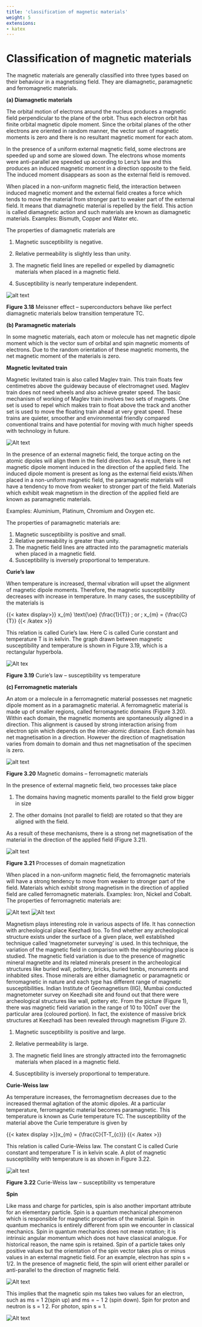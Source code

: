 ```yaml
---
title: 'classification of magnetic materials'
weight: 5
extensions:
- katex
---   
```


# Classification of magnetic materials

The magnetic materials are generally classified into three types based on their behaviour in a magnetising field. They are diamagnetic, paramagnetic and ferromagnetic materials.

 **(a) Diamagnetic materials**

The orbital motion of electrons around the nucleus produces a magnetic field perpendicular to the plane of the orbit. Thus each electron orbit has finite orbital 
magnetic dipole moment. Since the orbital 
planes of the other electrons are oriented in 
random manner, the vector sum of magnetic 
moments is zero and there is no resultant 
magnetic moment for each atom.

In the presence of a uniform external 
magnetic field, some electrons are speeded 
up and some are slowed down. The electrons 
whose moments were anti-parallel are 
speeded up according to Lenz’s law and this 
produces an induced magnetic moment in a 
direction opposite to the field. The induced 
moment disappears as soon as the external 
field is removed. 

When placed in a non-uniform magnetic 
field, the interaction between induced 
magnetic moment and the external field 
creates a force which tends to move the 
material from stronger part to weaker part of 
the external field. It means that diamagnetic 
material is repelled by the field. 
This action is called diamagnetic action 
and such materials are known as diamagnetic 
materials. Examples: Bismuth, Copper and 
Water etc.

The properties of diamagnetic materials 
are 

1. Magnetic susceptibility is negative.

2. Relative permeability is slightly less than 
unity.

3. The magnetic field lines are repelled or 
expelled by diamagnetic materials when 
placed in a magnetic field.

4. Susceptibility is nearly temperature 
independent.

![alt text](3.18.png)

**Figure 3.18** Meissner effect – 
superconductors behave like perfect 
diamagnetic materials below 
transition temperature TC.

**(b) Paramagnetic materials**

In some magnetic materials, each atom or 
molecule has net magnetic dipole moment 
which is the vector sum of orbital and spin 
magnetic moments of electrons. Due to 
the random orientation of these magnetic 
moments, the net magnetic moment of the 
materials is zero.

**Magnetic levitated train**

Magnetic levitated train 
is also called Maglev train. 
This train floats few centimetres above 
the guideway because of electromagnet 
used. Maglev train does not need wheels 
and also achieve greater speed. The basic 
mechanism of working of Maglev train 
involves two sets of magnets. One set is 
used to repel which makes train to float 
above the track and another set is used to 
move the floating train ahead at very great 
speed. These trains are quieter, smoother 
and environmental friendly compared 
conventional trains and have potential 
for moving with much higher speeds with 
technology in future.

![Alt text](image.png)

In the presence of an external 
magnetic field, the torque acting on the 
atomic dipoles will align them in the field 
direction. As a result, there is net magnetic 
dipole moment induced in the direction 
of the applied field. The induced dipole 
moment is present as long as the external 
field exists.When placed in a non-uniform 
magnetic field, the paramagnetic 
materials will have a tendency to move 
from weaker to stronger part of the field. 
Materials which exhibit weak magnetism 
in the direction of the applied field 
are known as paramagnetic materials. 

Examples: Aluminium, Platinum, 
Chromium and Oxygen etc.

The properties of paramagnetic materials 
are: 
1. Magnetic susceptibility is positive and 
small.
2. Relative permeability is greater than 
unity.
3. The magnetic field lines are attracted 
into the paramagnetic materials when 
placed in a magnetic field.
4. Susceptibility is inversely proportional 
to temperature.

**Curie’s law**

When temperature is increased, thermal 
vibration will upset the alignment of 
magnetic dipole moments. Therefore, the 
magnetic susceptibility decreases with 
increase in temperature. In many cases, the 
susceptibility of the materials is 

{{< katex display>}} x_{m} \text{\oe} {\frac{1}{T}} \; or \; x_{m} = {\frac{C}{T}} {{< /katex >}}

This relation is called Curie’s law. Here 
C is called Curie constant and temperature 
T is in kelvin. The graph drawn between 
magnetic susceptibility and temperature 
is shown in Figure 3.19, which is a 
rectangular hyperbola. 

![Alt tex](3.19.png)

**Figure 3.19** Curie’s law – susceptibility vs 
temperature

**(c) Ferromagnetic materials**

An atom or a molecule in a ferromagnetic 
material possesses net magnetic dipole 
moment as in a paramagnetic material. 
A ferromagnetic material is made up of 
smaller regions, called ferromagnetic 
domains (Figure 3.20). Within each 
domain, the magnetic moments are 
spontaneously aligned in a direction. This 
alignment is caused by strong interaction 
arising from electron spin which depends 
on the inter-atomic distance. Each domain 
has net magnetisation in a direction. 
However the direction of magnetisation 
varies from domain to domain and 
thus net magnetisation of the specimen is 
zero.

![alt text](3.20.png)

**Figure 3.20** Magnetic domains – ferromagnetic materials

In the presence of external magnetic 
field, two processes take place 

1. The domains having magnetic moments 
parallel to the field grow bigger in size 

2. The other domains (not parallel to field)
are rotated so that they are aligned with 
the field.

As a result of these mechanisms, 
there is a strong net magnetisation of the 
material in the direction of the applied field 
(Figure 3.21).

![alt text](3.21.png)

**Figure 3.21** Processes of domain magnetization

When placed in a non-uniform 
magnetic field, the ferromagnetic materials 
will have a strong tendency to move 
from weaker to stronger part of the field. 
Materials which exhibit strong magnetism 
in the direction of applied field are called 
ferromagnetic materials. Examples: Iron, 
Nickel and Cobalt. 
The properties of ferromagnetic 
materials are:

![Alt text](image-1.png) ![Alt text](image-2.png)

Magnetism plays interesting 
role in various aspects of life. It has 
connection with archeological place Keezhadi too. 
To find whether any archeological structure exists 
under the surface of a given place, well established 
technique called ‘magnetometer surveying’ is used.
In this technique, the variation of 
the magnetic field in comparison with 
the neighbouring place is studied. The 
magnetic field variation is due to the 
presence of magnetic mineral magnetite 
and its related minerals present in the 
archeological structures like buried wall, 
pottery, bricks, buried tombs, monuments 
and inhabited sites. Those minerals are 
either diamagnetic or paramagnetic or 
ferromagnetic in nature and each type has 
different range of magnetic susceptibilities. 
Indian Institute of Geomagnetism (IIG), Mumbai conducted magnetometer survey on 
Keezhadi site and found out that there were archeological structures like wall, pottery etc. 
From the picture (Figure 1), there was magnetic field variation in the range of 10 to 100nT 
over the particular area (coloured portion). In fact, the existence of massive brick structures at Keezhadi has been revealed through magnetism (Figure 2).

1. Magnetic susceptibility is positive and 
large.

2. Relative permeability is large.

3. The magnetic field lines are strongly 
attracted into the ferromagnetic 
materials when placed in a magnetic 
field.

4. Susceptibility is inversely proportional 
to temperature.

**Curie-Weiss law**

As temperature increases, the 
ferromagnetism decreases due to the 
increased thermal agitation of the atomic 
dipoles. At a particular temperature, 
ferromagnetic material becomes 
paramagnetic. This temperature is known 
as Curie temperature TC. The susceptibility 
of the material above the Curie temperature 
is given by

{{< katex display >}}x_{m} = {\frac{C}{T-T_{c}}} {{< /katex >}}

This relation is called Curie-Weiss law. 
The constant C is called Curie constant and 
temperature T is in kelvin scale. A plot of 
magnetic susceptibility with temperature is 
as shown in Figure 3.22.

![alt text](3.22.png)

**Figure 3.22** Curie-Weiss law – 
susceptibility vs temperature

**Spin**

Like mass and charge for 
particles, spin is also another 
important attribute for an elementary 
particle. Spin is a quantum mechanical 
phenomenon which is responsible for 
magnetic properties of the material. 
Spin in quantum mechanics is entirely 
different from spin we encounter in 
classical mechanics. Spin in quantum 
mechanics does not mean rotation; it 
is intrinsic angular momentum which 
does not have classical analogue. For 
historical reason, the name spin is 
retained. Spin of a particle takes only 
positive values but the orientation of the 
spin vector takes plus or minus values 
in an external magnetic field. For an 
example, electron has spin s = 1/2. In the 
presence of magnetic field, the spin will 
orient either parallel or anti-parallel to 
the direction of magnetic field. 

![Alt text](image-3.png)

This implies that the magnetic spin 
ms takes two values for an electron, such 
as ms = 1 2(spin up) and ms = − 1
2 (spin down). Spin for proton and neutron is 
s = 1 2. For photon, spin s = 1. 

![Alt text](image-4.png)

